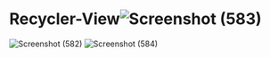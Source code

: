 # Recycler-View![Screenshot (583)](https://user-images.githubusercontent.com/101046849/220352374-10e9cda1-d6af-4f84-b54e-71aaa85b5f1b.png)
![Screenshot (582)](https://user-images.githubusercontent.com/101046849/220352399-2ab2bcaf-d330-4893-a63b-1423d82e488e.png)
![Screenshot (584)](https://user-images.githubusercontent.com/101046849/220352421-a130571c-6a40-45cf-a8ae-06f0577e31d0.png)
